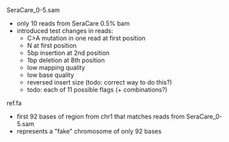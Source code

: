 SeraCare_0-5.sam
- only 10 reads from SeraCare 0.5% bam
- introduced test changes in reads:
    - C>A mutation in one read at first position
    - N at first position
    - 5bp insertion at 2nd position
    - 1bp deletion at 8th position
    - low mapping quality
    - low base quality
    - reversed insert size (todo: correct way to do this?)
    - todo: each of 11 possible flags (+ combinations?)


ref.fa
- first 92 bases of region from chr1 that matches reads from SeraCare_0-5.sam
- represents a "fake" chromosome of only 92 bases
